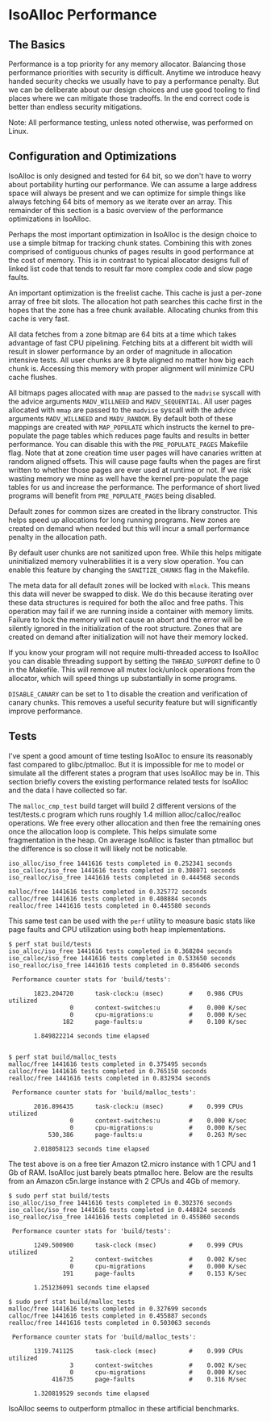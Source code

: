 # IsoAlloc Performance

## The Basics

Performance is a top priority for any memory allocator. Balancing those performance priorities with security is difficult. Anytime we introduce heavy handed security checks we usually have to pay a performance penalty. But we can be deliberate about our design choices and use good tooling to find places where we can mitigate those tradeoffs. In the end correct code is better than endless security mitigations.

Note: All performance testing, unless noted otherwise, was performed on Linux.

## Configuration and Optimizations

IsoAlloc is only designed and tested for 64 bit, so we don't have to worry about portability hurting our performance. We can assume a large address space will always be present and we can optimize for simple things like always fetching 64 bits of memory as we iterate over an array. This remainder of this section is a basic overview of the performance optimizations in IsoAlloc.

Perhaps the most important optimization in IsoAlloc is the design choice to use a simple bitmap for tracking chunk states. Combining this with zones comprised of contiguous chunks of pages results in good performance at the cost of memory. This is in contrast to typical allocator designs full of linked list code that tends to result far more complex code and slow page faults.

An important optimization is the freelist cache. This cache is just a per-zone array of free bit slots. The allocation hot path searches this cache first in the hopes that the zone has a free chunk available. Allocating chunks from this cache is very fast.

All data fetches from a zone bitmap are 64 bits at a time which takes advantage of fast CPU pipelining. Fetching bits at a different bit width will result in slower performance by an order of magnitude in allocation intensive tests. All user chunks are 8 byte aligned no matter how big each chunk is. Accessing this memory with proper alignment will minimize CPU cache flushes.

All bitmaps pages allocated with `mmap` are passed to the `madvise` syscall with the advice arguments `MADV_WILLNEED` and `MADV_SEQUENTIAL`. All user pages allocated with `mmap` are passed to the `madvise` syscall with the advice arguments `MADV_WILLNEED` and `MADV_RANDOM`. By default both of these mappings are created with `MAP_POPULATE` which instructs the kernel to pre-populate the page tables which reduces page faults and results in better performance. You can disable this with the `PRE_POPULATE_PAGES` Makefile flag. Note that at zone creation time user pages will have canaries written at random aligned offsets. This will cause page faults when the pages are first written to whether those pages are ever used at runtime or not. If we risk wasting memory we mine as well have the kernel pre-populate the page tables for us and increase the performance. The performance of short lived programs will benefit from `PRE_POPULATE_PAGES` being disabled.

Default zones for common sizes are created in the library constructor. This helps speed up allocations for long running programs. New zones are created on demand when needed but this will incur a small performance penalty in the allocation path.

By default user chunks are not sanitized upon free. While this helps mitigate uninitialized memory vulnerabilities it is a very slow operation. You can enable this feature by changing the `SANITIZE_CHUNKS` flag in the Makefile.

The meta data for all default zones will be locked with `mlock`. This means this data will never be swapped to disk. We do this because iterating over these data structures is required for both the alloc and free paths. This operation may fail if we are running inside a container with memory limits. Failure to lock the memory will not cause an abort and the error will be silently ignored in the initialization of the root structure. Zones that are created on demand after initialization will not have their memory locked.

If you know your program will not require multi-threaded access to IsoAlloc you can disable threading support by setting the `THREAD_SUPPORT` define to 0 in the Makefile. This will remove all mutex lock/unlock operations from the allocator, which will speed things up substantially in some programs.

`DISABLE_CANARY` can be set to 1 to disable the creation and verification of canary chunks. This removes a useful security feature but will significantly improve performance.

## Tests

I've spent a good amount of time testing IsoAlloc to ensure its reasonably fast compared to glibc/ptmalloc. But it is impossible for me to model or simulate all the different states a program that uses IsoAlloc may be in. This section briefly covers the existing performance related tests for IsoAlloc and the data I have collected so far.

The `malloc_cmp_test` build target will build 2 different versions of the test/tests.c program which runs roughly 1.4 million alloc/calloc/realloc operations. We free every other allocation and then free the remaining ones once the allocation loop is complete. This helps simulate some fragmentation in the heap. On average IsoAlloc is faster than ptmalloc but the difference is so close it will likely not be noticable.

```
iso_alloc/iso_free 1441616 tests completed in 0.252341 seconds
iso_calloc/iso_free 1441616 tests completed in 0.308071 seconds
iso_realloc/iso_free 1441616 tests completed in 0.444568 seconds

malloc/free 1441616 tests completed in 0.325772 seconds
calloc/free 1441616 tests completed in 0.408884 seconds
realloc/free 1441616 tests completed in 0.445580 seconds
```
This same test can be used with the `perf` utility to measure basic stats like page faults and CPU utilization using both heap implementations.

```
$ perf stat build/tests
iso_alloc/iso_free 1441616 tests completed in 0.368204 seconds
iso_calloc/iso_free 1441616 tests completed in 0.533650 seconds
iso_realloc/iso_free 1441616 tests completed in 0.856406 seconds

 Performance counter stats for 'build/tests':

       1823.204720      task-clock:u (msec)       #    0.986 CPUs utilized          
                 0      context-switches:u        #    0.000 K/sec                  
                 0      cpu-migrations:u          #    0.000 K/sec                  
               182      page-faults:u             #    0.100 K/sec                  

       1.849822214 seconds time elapsed


$ perf stat build/malloc_tests 
malloc/free 1441616 tests completed in 0.375495 seconds
calloc/free 1441616 tests completed in 0.765150 seconds
realloc/free 1441616 tests completed in 0.832934 seconds

 Performance counter stats for 'build/malloc_tests':

       2016.896435      task-clock:u (msec)       #    0.999 CPUs utilized          
                 0      context-switches:u        #    0.000 K/sec                  
                 0      cpu-migrations:u          #    0.000 K/sec                  
           530,386      page-faults:u             #    0.263 M/sec                  

       2.018058123 seconds time elapsed
```

The test above is on a free tier Amazon t2.micro instance with 1 CPU and 1 Gb of RAM. IsoAlloc just barely beats ptmalloc here. Below are the results from an Amazon c5n.large instance with 2 CPUs and 4Gb of memory.

```
$ sudo perf stat build/tests
iso_alloc/iso_free 1441616 tests completed in 0.302376 seconds
iso_calloc/iso_free 1441616 tests completed in 0.448824 seconds
iso_realloc/iso_free 1441616 tests completed in 0.455860 seconds

 Performance counter stats for 'build/tests':

       1249.500900      task-clock (msec)         #    0.999 CPUs utilized          
                 2      context-switches          #    0.002 K/sec                  
                 0      cpu-migrations            #    0.000 K/sec                  
               191      page-faults               #    0.153 K/sec                  

       1.251236091 seconds time elapsed

$ sudo perf stat build/malloc_tests 
malloc/free 1441616 tests completed in 0.327699 seconds
calloc/free 1441616 tests completed in 0.455887 seconds
realloc/free 1441616 tests completed in 0.503063 seconds

 Performance counter stats for 'build/malloc_tests':

       1319.741125      task-clock (msec)         #    0.999 CPUs utilized          
                 3      context-switches          #    0.002 K/sec                  
                 0      cpu-migrations            #    0.000 K/sec                  
            416735      page-faults               #    0.316 M/sec                  

       1.320819529 seconds time elapsed
```

IsoAlloc seems to outperform ptmalloc in these artificial benchmarks.
